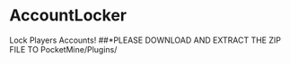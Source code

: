 # AccountLocker
Lock Players Accounts!
##*PLEASE DOWNLOAD AND EXTRACT THE ZIP FILE TO PocketMine/Plugins/
